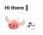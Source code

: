 ### Hi there 👋

<!--
**niccojacinto/niccojacinto** is a ✨ _special_ ✨ repository because its `README.md` (this file) appears on your GitHub profile.

Here are some ideas to get you started:

- 🔭 I’m currently working on ...
- 🌱 I’m currently learning ...
- 👯 I’m looking to collaborate on ...
- 🤔 I’m looking for help with ...
- 💬 Ask me about ...
- 📫 How to reach me: ...
- 😄 Pronouns: ...
- ⚡ Fun fact: ...
-->
![Test](https://github.com/niccojacinto/niccojacinto/blob/main/Angeling.gif)
![Test](https://github.com/niccojacinto/niccojacinto/blob/main/Hoe.gif)

